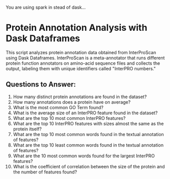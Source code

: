 You are using spark in stead of dask...

# Protein Annotation Analysis with Dask Dataframes
This script analyzes protein annotation data obtained from InterProScan using Dask Dataframes. InterProScan is a meta-annotator that runs different protein function annotators on amino-acid sequence files and collects the output, labeling them with unique identifiers called "InterPRO numbers."

## Questions to Answer:
1. How many distinct protein annotations are found in the dataset?
2. How many annotations does a protein have on average?
3. What is the most common GO Term found?
4. What is the average size of an InterPRO feature found in the dataset?
5. What are the top 10 most common InterPRO features?
6. What are the top 10 InterPRO features with sizes almost the same as the protein itself?
7. What are the top 10 most common words found in the textual annotation of features?
8. What are the top 10 least common words found in the textual annotation of features?
9. What are the 10 most common words found for the largest InterPRO features?
10. What is the coefficient of correlation between the size of the protein and the number of features found?
